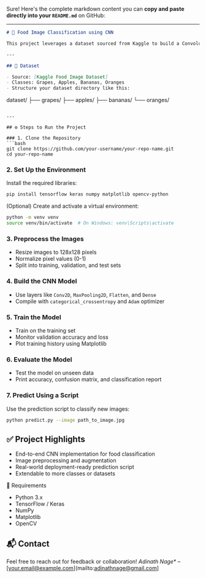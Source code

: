 Sure! Here's the complete markdown content you can **copy and paste directly into your `README.md`** on GitHub:

---

```markdown
# 🍎 Food Image Classification using CNN

This project leverages a dataset sourced from Kaggle to build a Convolutional Neural Network (CNN) for classifying food images into four categories: **grapes**, **apples**, **bananas**, and **oranges**. The project demonstrates image preprocessing, deep learning model training, evaluation, and deployment of a prediction script for real-world use cases.

---

## 📁 Dataset

- Source: [Kaggle Food Image Dataset]
- Classes: Grapes, Apples, Bananas, Oranges
- Structure your dataset directory like this:
```

dataset/
├── grapes/
├── apples/
├── bananas/
└── oranges/

````

---

## ⚙️ Steps to Run the Project

### 1. Clone the Repository
```bash
git clone https://github.com/your-username/your-repo-name.git
cd your-repo-name
````

### 2. Set Up the Environment

Install the required libraries:

```bash
pip install tensorflow keras numpy matplotlib opencv-python
```

(Optional) Create and activate a virtual environment:

```bash
python -m venv venv
source venv/bin/activate  # On Windows: venv\Scripts\activate
```

### 3. Preprocess the Images

* Resize images to 128x128 pixels
* Normalize pixel values (0-1)
* Split into training, validation, and test sets

### 4. Build the CNN Model

* Use layers like `Conv2D`, `MaxPooling2D`, `Flatten`, and `Dense`
* Compile with `categorical_crossentropy` and `Adam` optimizer

### 5. Train the Model

* Train on the training set
* Monitor validation accuracy and loss
* Plot training history using Matplotlib

### 6. Evaluate the Model

* Test the model on unseen data
* Print accuracy, confusion matrix, and classification report

### 7. Predict Using a Script

Use the prediction script to classify new images:

```bash
python predict.py --image path_to_image.jpg
```



## ✅ Project Highlights

* End-to-end CNN implementation for food classification
* Image preprocessing and augmentation
* Real-world deployment-ready prediction script
* Extendable to more classes or datasets

 📌 Requirements

* Python 3.x
* TensorFlow / Keras
* NumPy
* Matplotlib
* OpenCV

## 📬 Contact

Feel free to reach out for feedback or collaboration!
*Adinath Nage** – [your.email@example.com](mailto:adinathnage@gmail.com]

